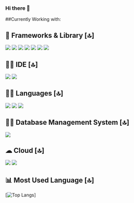 ### Hi there 👋

<!--
**lgarced/lgarced** is a ✨ _special_ ✨ repository because its `README.md` (this file) appears on your GitHub profile.

Here are some ideas to get you started:

- 🔭 I’m currently working on ...
- 🌱 I’m currently learning ...
- 👯 I’m looking to collaborate on ...
- 🤔 I’m looking for help with ...
- 💬 Ask me about ...
- 📫 How to reach me: ...
- 😄 Pronouns: ...
- ⚡ Fun fact: ...
-->


##Currently Working with:


## 🚀 Frameworks & Library [🔝]
<img src="https://img.shields.io/badge/.NET-512BD4?style=for-the-badge&logo=dotnet&logoColor=white" /> <img src="https://img.shields.io/badge/Express%20js-000000?style=for-the-badge&logo=express&logoColor=white"/> <img src= "https://img.shields.io/badge/Font_Awesome-339AF0?style=for-the-badge&logo=fontawesome&logoColor=white">  <img src="https://img.shields.io/badge/GitHub%20Pages-222222?style=for-the-badge&logo=GitHub%20Pages&logoColor=white" />  <img src="https://img.shields.io/badge/Insomnia-5849be?style=for-the-badge&logo=Insomnia&logoColor=white"/> <img src="https://img.shields.io/badge/React-20232A?style=for-the-badge&logo=react&logoColor=61DAFB" /> <img src="https://img.shields.io/badge/Sass-CC6699?style=for-the-badge&logo=sass&logoColor=white" />    

## 👩‍💻 IDE [🔝]

<img src="https://img.shields.io/badge/VSCode-0078D4?style=for-the-badge&logo=visual%20studio%20code&logoColor=white" />  <img src="https://img.shields.io/badge/Visual_Studio-5C2D91?style=for-the-badge&logo=visual%20studio&logoColor=white" />  

## 👩‍💻 Languages [🔝]
<img src="https://img.shields.io/badge/CSS3-1572B6?style=for-the-badge&logo=css3&logoColor=white" />   <img src="https://img.shields.io/badge/HTML5-E34F26?style=for-the-badge&logo=html5&logoColor=white" />  <img src="https://img.shields.io/badge/JavaScript-323330?style=for-the-badge&logo=javascript&logoColor=F7DF1E" />   
  
 
 ## 👨‍💻 Database Management System [🔝]
 <img src="https://img.shields.io/badge/Microsoft_SQL_Server-CC2927?style=for-the-badge&logo=microsoft-sql-server&logoColor=white" /> 

## ☁ Cloud [🔝]
<img src="https://img.shields.io/badge/Azure_DevOps-0078D7?style=for-the-badge&logo=azure-devops&logoColor=white" />   <img src="https://img.shields.io/badge/Amazon AWS-FF9900?style=for-the-badge&logo=amazonaws&logoColor=white" /> 

## 📊 Most Used Language [🔝]

[![Top Langs](https://github-readme-stats.vercel.app/api/top-langs/?username=lgarced=compact)]








